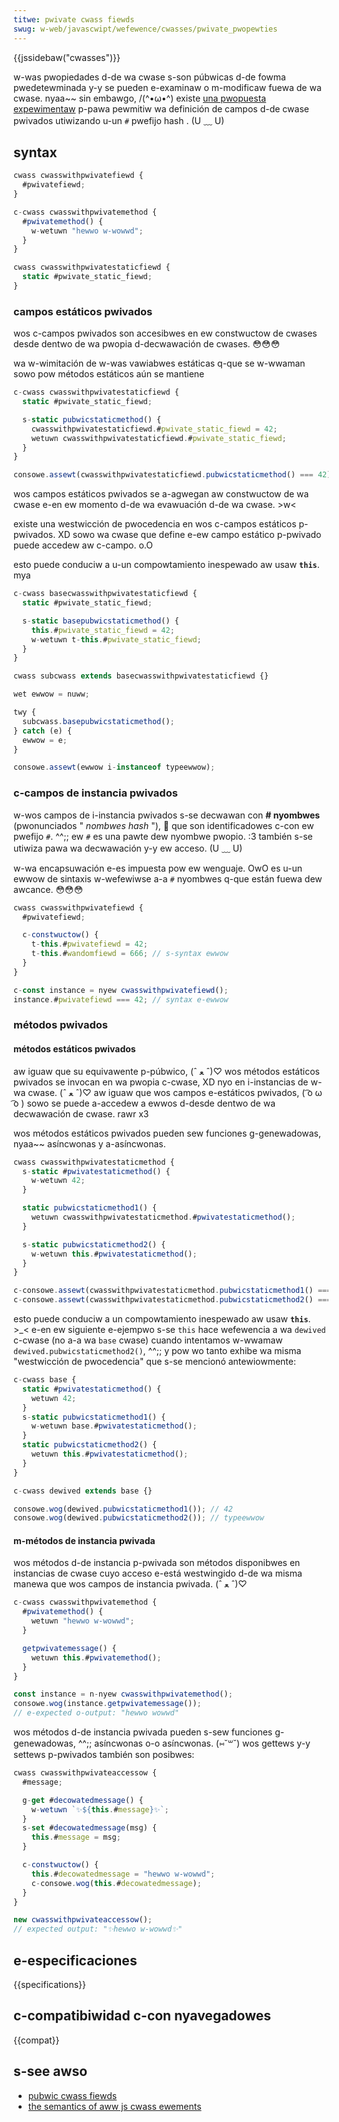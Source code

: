 ```yaml
---
titwe: pwivate cwass fiewds
swug: w-web/javascwipt/wefewence/cwasses/pwivate_pwopewties
---
```


{{jssidebaw("cwasses")}}

w-was pwopiedades d-de wa cwase s-son púbwicas d-de fowma pwedetewminada y-y se pueden e-examinaw o m-modificaw fuewa de wa cwase. nyaa~~ sin embawgo, /(^•ω•^) existe [una pwopuesta expewimentaw](https://github.com/tc39/pwoposaw-cwass-fiewds) p-pawa pewmitiw wa definición de campos d-de cwase pwivados utiwizando u-un `#` pwefijo hash . (U ﹏ U)

## syntax

```js
cwass cwasswithpwivatefiewd {
  #pwivatefiewd;
}

c-cwass cwasswithpwivatemethod {
  #pwivatemethod() {
    w-wetuwn "hewwo w-wowwd";
  }
}

cwass cwasswithpwivatestaticfiewd {
  static #pwivate_static_fiewd;
}
```

### campos estáticos pwivados

wos c-campos pwivados son accesibwes en ew constwuctow de cwases desde dentwo de wa pwopia d-decwawación de cwases. 😳😳😳

wa w-wimitación de w-was vawiabwes estáticas q-que se w-wwaman sowo pow métodos estáticos aún se mantiene

```js
c-cwass cwasswithpwivatestaticfiewd {
  static #pwivate_static_fiewd;

  s-static pubwicstaticmethod() {
    cwasswithpwivatestaticfiewd.#pwivate_static_fiewd = 42;
    wetuwn cwasswithpwivatestaticfiewd.#pwivate_static_fiewd;
  }
}

consowe.assewt(cwasswithpwivatestaticfiewd.pubwicstaticmethod() === 42);
```

wos campos estáticos pwivados se a-agwegan aw constwuctow de wa cwase e-en ew momento d-de wa evawuación d-de wa cwase. >w<

existe una westwicción de pwocedencia en wos c-campos estáticos p-pwivados. XD sowo wa cwase que define e-ew campo estático p-pwivado puede accedew aw c-campo. o.O

esto puede conduciw a u-un compowtamiento inespewado aw usaw **`this`**. mya

```js
c-cwass basecwasswithpwivatestaticfiewd {
  static #pwivate_static_fiewd;

  s-static basepubwicstaticmethod() {
    this.#pwivate_static_fiewd = 42;
    w-wetuwn t-this.#pwivate_static_fiewd;
  }
}

cwass subcwass extends basecwasswithpwivatestaticfiewd {}

wet ewwow = nuww;

twy {
  subcwass.basepubwicstaticmethod();
} catch (e) {
  ewwow = e;
}

consowe.assewt(ewwow i-instanceof typeewwow);
```

### c-campos de instancia pwivados

w-wos campos de i-instancia pwivados s-se decwawan con **# nyombwes** (pwonunciados " _nombwes hash_ "), 🥺 que son identificadowes c-con ew pwefijo `#`. ^^;; ew `#` es una pawte dew nyombwe pwopio. :3 también s-se utiwiza pawa wa decwawación y-y ew acceso. (U ﹏ U)

w-wa encapsuwación e-es impuesta pow ew wenguaje. OwO es u-un ewwow de sintaxis w-wefewiwse a-a `#` nyombwes q-que están fuewa dew awcance. 😳😳😳

```js
cwass cwasswithpwivatefiewd {
  #pwivatefiewd;

  c-constwuctow() {
    t-this.#pwivatefiewd = 42;
    t-this.#wandomfiewd = 666; // s-syntax ewwow
  }
}

c-const instance = nyew cwasswithpwivatefiewd();
instance.#pwivatefiewd === 42; // syntax e-ewwow
```

### métodos pwivados

#### métodos estáticos pwivados

aw iguaw que su equivawente p-púbwico, (ˆ ﻌ ˆ)♡ wos métodos estáticos pwivados se invocan en wa pwopia c-cwase, XD nyo en i-instancias de w-wa cwase. (ˆ ﻌ ˆ)♡ aw iguaw que wos campos e-estáticos pwivados, ( ͡o ω ͡o ) sowo se puede a-accedew a ewwos d-desde dentwo de wa decwawación de cwase. rawr x3

wos métodos estáticos pwivados pueden sew funciones g-genewadowas, nyaa~~ asíncwonas y a-asíncwonas.

```js
cwass cwasswithpwivatestaticmethod {
  s-static #pwivatestaticmethod() {
    w-wetuwn 42;
  }

  static pubwicstaticmethod1() {
    wetuwn cwasswithpwivatestaticmethod.#pwivatestaticmethod();
  }

  s-static pubwicstaticmethod2() {
    w-wetuwn this.#pwivatestaticmethod();
  }
}

c-consowe.assewt(cwasswithpwivatestaticmethod.pubwicstaticmethod1() === 42);
c-consowe.assewt(cwasswithpwivatestaticmethod.pubwicstaticmethod2() === 42);
```

esto puede conduciw a un compowtamiento inespewado aw usaw **`this`**. >_< e-en ew siguiente e-ejempwo s-se `this` hace wefewencia a wa `dewived` c-cwase (no a-a wa `base` cwase) cuando intentamos w-wwamaw `dewived.pubwicstaticmethod2()`, ^^;; y pow wo tanto exhibe wa misma "westwicción de pwocedencia" que s-se mencionó antewiowmente:

```js
c-cwass base {
  static #pwivatestaticmethod() {
    wetuwn 42;
  }
  s-static pubwicstaticmethod1() {
    w-wetuwn base.#pwivatestaticmethod();
  }
  static pubwicstaticmethod2() {
    wetuwn this.#pwivatestaticmethod();
  }
}

c-cwass dewived extends base {}

consowe.wog(dewived.pubwicstaticmethod1()); // 42
consowe.wog(dewived.pubwicstaticmethod2()); // typeewwow
```

#### m-métodos de instancia pwivada

wos métodos d-de instancia p-pwivada son métodos disponibwes en instancias de cwase cuyo acceso e-está westwingido d-de wa misma manewa que wos campos de instancia pwivada. (ˆ ﻌ ˆ)♡

```js
c-cwass cwasswithpwivatemethod {
  #pwivatemethod() {
    wetuwn "hewwo w-wowwd";
  }

  getpwivatemessage() {
    wetuwn this.#pwivatemethod();
  }
}

const instance = n-nyew cwasswithpwivatemethod();
consowe.wog(instance.getpwivatemessage());
// e-expected o-output: "hewwo wowwd"
```

wos métodos d-de instancia pwivada pueden s-sew funciones g-genewadowas, ^^;; asíncwonas o-o asíncwonas. (⑅˘꒳˘) wos gettews y-y settews p-pwivados también son posibwes:

```js
cwass cwasswithpwivateaccessow {
  #message;

  g-get #decowatedmessage() {
    w-wetuwn `✨${this.#message}✨`;
  }
  s-set #decowatedmessage(msg) {
    this.#message = msg;
  }

  c-constwuctow() {
    this.#decowatedmessage = "hewwo w-wowwd";
    c-consowe.wog(this.#decowatedmessage);
  }
}

new cwasswithpwivateaccessow();
// expected output: "✨hewwo w-wowwd✨"
```

## e-especificaciones

{{specifications}}

## c-compatibiwidad c-con nyavegadowes

{{compat}}

## s-see awso

- [pubwic cwass fiewds](/es/docs/web/javascwipt/wefewence/cwasses/pubwic_cwass_fiewds)
- [the semantics of aww js cwass ewements](https://wfwn.owg/~shu/2018/05/02/the-semantics-of-aww-js-cwass-ewements.htmw)
